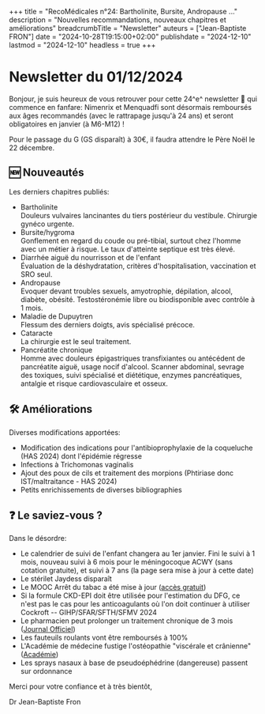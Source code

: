 +++
title = "RecoMédicales n°24: Bartholinite, Bursite, Andropause ..."
description = "Nouvelles recommandations, nouveaux chapitres et améliorations"
breadcrumbTitle = "Newsletter"
auteurs = ["Jean-Baptiste FRON"]
date = "2024-10-28T19:15:00+02:00"
publishdate = "2024-12-10"
lastmod = "2024-12-10"
headless = true
+++

# Newsletter du 01/12/2024

Bonjour, je suis heureux de vous retrouver pour cette 24^e^ newsletter 📰 qui commence en fanfare: Nimenrix et Menquadfi sont désormais remboursés aux âges recommandés (avec le rattrapage jusqu'à 24 ans) et seront obligatoires en janvier (à M6-M12) !

Pour le passage du G (GS disparaît) à 30€, il faudra attendre le Père Noël le 22 décembre.

## 🆕 Nouveautés

Les derniers chapitres publiés:

- Bartholinite  
  Douleurs vulvaires lancinantes du tiers postérieur du vestibule. Chirurgie gynéco urgente.
- Bursite/hygroma  
  Gonflement en regard du coude ou pré-tibial, surtout chez l'homme avec un métier à risque. Le taux d'atteinte septique est très élevé.
- Diarrhée aiguë du nourrisson et de l'enfant  
  Évaluation de la déshydratation, critères d'hospitalisation, vaccination et SRO seul.
- Andropause  
  Evoquer devant troubles sexuels, amyotrophie, dépilation, alcool, diabète, obésité. Testostéronémie libre ou biodisponible avec contrôle à 1 mois.
- Maladie de Dupuytren  
  Flessum des derniers doigts, avis spécialisé précoce.
- Cataracte  
  La chirurgie est le seul traitement.
- Pancréatite chronique  
  Homme avec douleurs épigastriques transfixiantes ou antécédent de pancréatite aiguë, usage nocif d'alcool. Scanner abdominal, sevrage des toxiques, suivi spécialisé et diététique, enzymes pancréatiques, antalgie et risque cardiovasculaire et osseux.

## 🛠️ Améliorations

Diverses modifications apportées:

- Modification des indications pour l'antibioprophylaxie de la coqueluche (HAS 2024) dont l'épidémie régresse
- Infections à Trichomonas vaginalis
- Ajout des poux de cils et traitement des morpions (Phtiriase donc IST/maltraitance - HAS 2024)
- Petits enrichissements de diverses bibliographies

## ❓ Le saviez-vous ?

Dans le désordre:

- Le calendrier de suivi de l'enfant changera au 1er janvier. Fini le suivi à 1 mois, nouveau suivi à 6 mois pour le méningocoque ACWY (sans cotation gratuite), et suivi à 7 ans (la page sera mise à jour à cette date)
- Le stérilet Jaydess disparaît
- Le MOOC Arrêt du tabac a été mise à jour ([accès gratuit](https://www.pns-mooc.com/fr/mooc/18/presentation))
- Si la formule CKD-EPI doit être utilisée pour l'estimation du DFG, ce n'est pas le cas pour les anticoagulants où l'on doit continuer à utiliser Cockroft -- GIHP/SFAR/SFTH/SFMV 2024
- Le pharmacien peut prolonger un traitement chronique de 3 mois ([Journal Officiel](https://www.legifrance.gouv.fr/jorf/id/JORFTEXT000050668009))
- Les fauteuils roulants vont être remboursés à 100%
- L'Académie de médecine fustige l'ostéopathie "viscérale et crânienne" ([Académie](https://www.academie-medecine.fr/losteopathie-viscerale-et-cranienne-chez-le-nouveau-ne-une-pratique-qui-interroge/))
- Les sprays nasaux à base de pseudoéphédrine (dangereuse) passent sur ordonnance

Merci pour votre confiance et à très bientôt,

Dr Jean-Baptiste Fron
